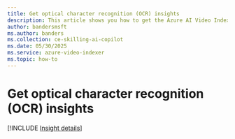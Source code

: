 ```yaml
---
title: Get optical character recognition (OCR) insights
description: This article shows you how to get the Azure AI Video Indexer optical character recogniztion (OCR) insights.
author: bandersmsft
ms.author: banders
ms.collection: ce-skilling-ai-copilot
ms.date: 05/30/2025
ms.service: azure-video-indexer
ms.topic: how-to
---
```


# Get optical character recognition (OCR) insights

[!INCLUDE [Insight details](./includes/ocr.md)]
